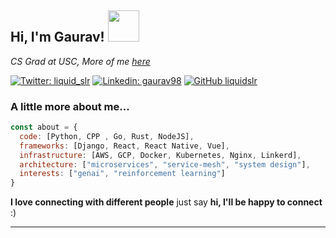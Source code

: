 <h2> Hi, I'm Gaurav! <img src="https://media.giphy.com/media/mGcNjsfWAjY5AEZNw6/giphy.gif" width="50"></h2>
<p><em>CS Grad at USC, More of me <a href="https://liquidslr.github.io">here</a></em></p>
</p>

[![Twitter: liquid_slr](https://img.shields.io/twitter/follow/liquid_slr?style=social)](https://twitter.com/liquid_slr)
[![Linkedin: gaurav98](https://img.shields.io/badge/-gaurav98-blue?style=flat-square&logo=Linkedin&logoColor=white&link=https://www.linkedin.com/in/liquidslr/)](https://www.linkedin.com/in/gaurav98/)
[![GitHub liquidslr](https://img.shields.io/github/followers/liquidslr?label=follow&style=social)](https://github.com/liquidslr)

### A little more about me...  

```javascript
const about = {
  code: [Python, CPP , Go, Rust, NodeJS],
  frameworks: [Django, React, React Native, Vue],
  infrastructure: [AWS, GCP, Docker, Kubernetes, Nginx, Linkerd],
  architecture: ["microservices", "service-mesh", "system design"],
  interests: ["genai", "reinforcement learning"]
}
```

<b>I love connecting with different people</b> just say <b>hi, I'll be happy to connect</b> :)</em>

---
